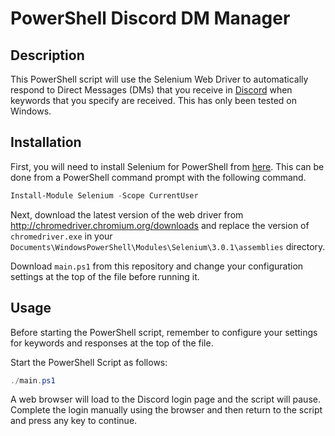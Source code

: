 # PowerShell Discord DM Manager
## Description

This PowerShell script will use the Selenium Web Driver to automatically respond to Direct Messages (DMs) that you receive in [Discord](https://discord.com) when keywords that you specify are received. This has only been tested on Windows.

## Installation
First, you will need to install Selenium for PowerShell from [here](https://github.com/adamdriscoll/selenium-powershell). This can be done from a PowerShell command prompt with the following command.

```powershell
Install-Module Selenium -Scope CurrentUser
```

Next, download the latest version of the web driver from http://chromedriver.chromium.org/downloads and replace the version of `chromedriver.exe` in your `Documents\WindowsPowerShell\Modules\Selenium\3.0.1\assemblies` directory.

Download `main.ps1` from this repository and change your configuration settings at the top of the file before running it.

## Usage

Before starting the PowerShell script, remember to configure your settings for keywords and responses at the top of the file.

Start the PowerShell Script as follows:

```powershell
./main.ps1
```

A web browser will load to the Discord login page and the script will pause. Complete the login manually using the browser and then return to the script and press any key to continue.